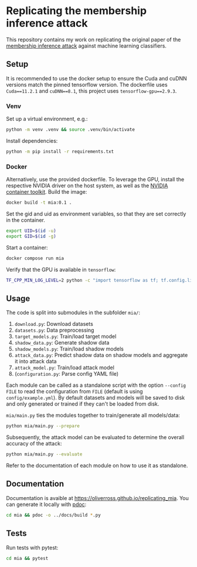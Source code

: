 # Replicating the membership inference attack

This repository contains my work on replicating the original paper of the 
[membership inference attack](https://arxiv.org/abs/1610.05820) 
against machine learning classifiers.

## Setup

It is recommended to use the docker setup to ensure the Cuda and cuDNN versions match the pinned tensorflow version.
The dockerfile uses `Cuda==11.2.1` and `cuDNN==8.1`, this project uses `tensorflow-gpu==2.9.3`.

### Venv

Set up a virtual environment, e.g.: 
```bash
python -m venv .venv && source .venv/bin/activate
```
Install dependencies: 
```bash
python -m pip install -r requirements.txt
```

### Docker

Alternatively, use the provided dockerfile.
To leverage the GPU, install the respective NVIDIA driver on the host system, as
well as the [NVIDIA container toolkit](https://github.com/NVIDIA/nvidia-docker).
Build the image:
```bash
docker build -t mia:0.1 .
```

Set the gid and uid as environment variables, so that they are set correctly in
the container.
```bash
export UID=$(id -u)
export GID=$(id -g)
```

Start a container:
```bash
docker compose run mia
```

Verify that the GPU is available in `tensorflow`:
```bash
TF_CPP_MIN_LOG_LEVEL=2 python -c "import tensorflow as tf; tf.config.list_physical_devices('GPU')"
```

## Usage

The code is split into submodules in the subfolder `mia/`:
1. `download.py`: Download datasets
2. `datasets.py`: Data preprocessing
3. `target_models.py`: Train/load target model
4. `shadow_data.py`: Generate shadow data
5. `shadow_models.py`: Train/load shadow models
6. `attack_data.py`: Predict shadow data on shadow models and aggregate it into attack data
7. `attack_model.py`: Train/load attack model
8. (`configuration.py`: Parse config YAML file)

Each module can be called as a standalone script with the option `--config FILE` to read the configuration from `FILE`
(default is using `config/example.yml`).
By default datasets and models will be saved to disk and only generated or trained if they can't be loaded from disk.

`mia/main.py` ties the modules together to train/generate all models/data:

```bash
python mia/main.py --prepare
```

Subsequently, the attack model can be evaluated to determine the overall accuracy of the attack:
```bash
python mia/main.py --evaluate
```

Refer to the documentation of each module on how to use it as standalone. 

## Documentation

Documentation is avaible at https://oliverross.github.io/replicating_mia.
You can generate it locally with [pdoc](https://pypi.org/project/pdoc/):
```bash
cd mia && pdoc -o ../docs/build *.py
```

## Tests

Run tests with pytest:
```bash
cd mia && pytest
```
